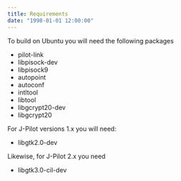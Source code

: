```yaml
---
title: Requirements
date: "1998-01-01 12:00:00"
---
```


<p>To build on Ubuntu you will need the following packages</p>

* pilot-link
* libpisock-dev
* libpisock9
* autopoint
* autoconf
* intltool
* libtool
* libgcrypt20-dev
* libgcrypt20

For J-Pilot versions 1.x you will need:
* libgtk2.0-dev

Likewise, for J-Pilot 2.x you need
* libgtk3.0-cil-dev



